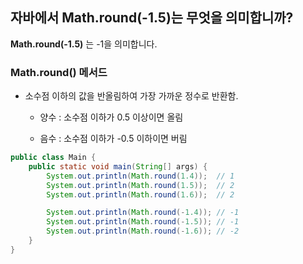 ## 자바에서 Math.round(-1.5)는 무엇을 의미합니까?

**Math.round(-1.5)** 는 -1을 의미합니다.

### Math.round() 메서드

- 소수점 이하의 값을 반올림하여 가장 가까운 정수로 반환함.

  - 양수 : 소수점 이하가 0.5 이상이면 올림

  - 음수 : 소수점 이하가 -0.5 이하이면 버림

```java
public class Main {
    public static void main(String[] args) {
        System.out.println(Math.round(1.4));  // 1
        System.out.println(Math.round(1.5));  // 2
        System.out.println(Math.round(1.6));  // 2

        System.out.println(Math.round(-1.4)); // -1
        System.out.println(Math.round(-1.5)); // -1
        System.out.println(Math.round(-1.6)); // -2
    }
}
```
